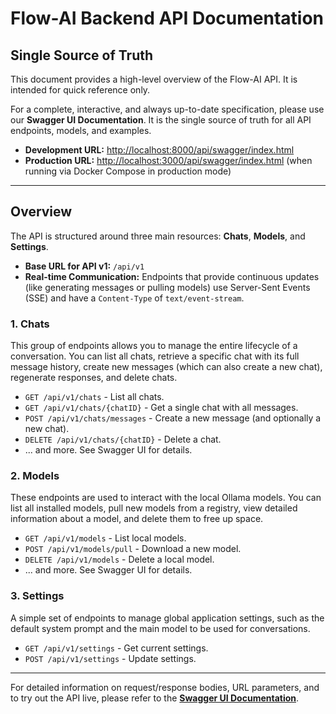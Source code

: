 # Flow-AI Backend API Documentation

## Single Source of Truth

This document provides a high-level overview of the Flow-AI API. It is intended for quick reference only.

For a complete, interactive, and always up-to-date specification, please use our **Swagger UI Documentation**. It is the single source of truth for all API endpoints, models, and examples.

-   **Development URL:** [http://localhost:8000/api/swagger/index.html](http://localhost:8000/api/swagger/index.html)
-   **Production URL:** [http://localhost:3000/api/swagger/index.html](http://localhost:3000/api/swagger/index.html) (when running via Docker Compose in production mode)

---

## Overview

The API is structured around three main resources: **Chats**, **Models**, and **Settings**.

-   **Base URL for API v1:** `/api/v1`
-   **Real-time Communication:** Endpoints that provide continuous updates (like generating messages or pulling models) use Server-Sent Events (SSE) and have a `Content-Type` of `text/event-stream`.

### 1. Chats

This group of endpoints allows you to manage the entire lifecycle of a conversation. You can list all chats, retrieve a specific chat with its full message history, create new messages (which can also create a new chat), regenerate responses, and delete chats.

-   `GET /api/v1/chats` - List all chats.
-   `GET /api/v1/chats/{chatID}` - Get a single chat with all messages.
-   `POST /api/v1/chats/messages` - Create a new message (and optionally a new chat).
-   `DELETE /api/v1/chats/{chatID}` - Delete a chat.
-   ... and more. See Swagger UI for details.

### 2. Models

These endpoints are used to interact with the local Ollama models. You can list all installed models, pull new models from a registry, view detailed information about a model, and delete them to free up space.

-   `GET /api/v1/models` - List local models.
-   `POST /api/v1/models/pull` - Download a new model.
-   `DELETE /api/v1/models` - Delete a local model.
-   ... and more. See Swagger UI for details.

### 3. Settings

A simple set of endpoints to manage global application settings, such as the default system prompt and the main model to be used for conversations.

-   `GET /api/v1/settings` - Get current settings.
-   `POST /api/v1/settings` - Update settings.

---

For detailed information on request/response bodies, URL parameters, and to try out the API live, please refer to the **[Swagger UI Documentation](http://localhost:8000/api/swagger/index.html)**.